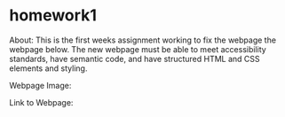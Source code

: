 # homework1
About:
This is the first weeks assignment working to fix the webpage the webpage below.  The new webpage must be able to meet accessibility standards, have semantic code, and have structured HTML and CSS elements and styling.

Webpage Image:



Link to Webpage:


